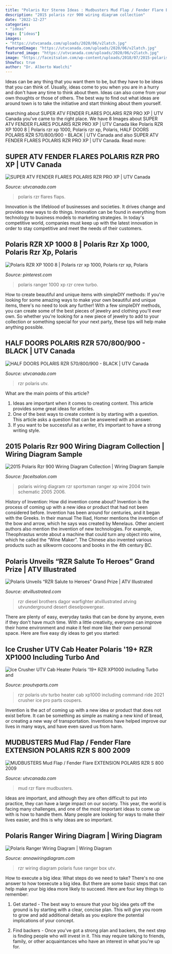 ```yaml
---
title: "Polaris Rzr Stereo Ideas : Mudbusters Mud Flap / Fender Flare Extension Polaris Rzr S 800 2009"
description: "2015 polaris rzr 900 wiring diagram collection"
date: "2022-12-27"
categories:
- "ideas"
tags: ["ideas"]
images:
- "https://utvcanada.com/uploads/2020/06/v2latch.jpg"
featuredImage: "https://utvcanada.com/uploads/2020/06/v2latch.jpg"
featured_image: "https://utvcanada.com/uploads/2020/06/v2latch.jpg"
image: "https://faceitsalon.com/wp-content/uploads/2018/07/2015-polaris-rzr-900-wiring-diagram-excellent-magnum-425-wiring-diagram-ideas-best-image-wire-binvm-c2b7-wiring-diagram-od-rv-park-jmcdonaldfo-wiring-diagram-polaris-ranger-2b.jpg"
ShowToc: true
author: "Dr. Alberto Waelchi"
---
```



Ideas can be any thing that you want them to be, but they have to be ideas that you can think of. Usually, ideas come to you when you are in a hurry and don't have any time to think about them. Ideas can also come from your own thoughts or those of others. The best way to find out what ideas are around town is to take the initiative and start thinking about them yourself.

	

		
searching about SUPER ATV FENDER FLARES POLARIS RZR PRO XP | UTV Canada you've came to the right place. We have 8 Images about SUPER ATV FENDER FLARES POLARIS RZR PRO XP | UTV Canada like Polaris RZR XP 1000 8 | Polaris rzr xp 1000, Polaris rzr xp, Polaris, HALF DOORS POLARIS RZR 570/800/900 - BLACK | UTV Canada and also SUPER ATV FENDER FLARES POLARIS RZR PRO XP | UTV Canada. Read more:
		
    
## SUPER ATV FENDER FLARES POLARIS RZR PRO XP | UTV Canada

<img loading=lazy src="https://utvcanada.com/uploads/2020/06/polaris_rzr_pro_xp_fender_flares_4a.jpg" onerror="this.onerror=null;this.src='https://tse2.mm.bing.net/th?id=OIP.fJQ3LYWCqnq0NqCP-JKPmgHaFj&amp;pid=15.1';" alt="SUPER ATV FENDER FLARES POLARIS RZR PRO XP | UTV Canada">

_Source: utvcanada.com_

>polaris rzr flares flaps. 

	

Innovation is the lifeblood of businesses and societies. It drives change and provides new ways to do things. Innovation can be found in everything from technology to business models to marketing strategies. In today's competitive world, companies must keep up with the latest innovation in order to stay competitive and meet the needs of their customers.

    
## Polaris RZR XP 1000 8 | Polaris Rzr Xp 1000, Polaris Rzr Xp, Polaris

<img loading=lazy src="https://i.pinimg.com/736x/8e/84/97/8e849784d8891e783d96c0e87fbaf887.jpg" onerror="this.onerror=null;this.src='https://tse3.mm.bing.net/th?id=OIP.9IArs87RA5La809Lr4W1ugHaFc&amp;pid=15.1';" alt="Polaris RZR XP 1000 8 | Polaris rzr xp 1000, Polaris rzr xp, Polaris">

_Source: pinterest.com_

>polaris ranger 1000 xp rzr crew turbo. 

	

How to create beautiful and unique items with simpleDIY methods:
If you're looking for some amazing ways to make your own beautiful and unique items, there's no need to look any further! With a few simpleDIY methods, you can create some of the best pieces of jewelry and clothing you'll ever own. So whether you're looking for a new piece of jewelry to add to your collection or something special for your next party, these tips will help make anything possible.

    
## HALF DOORS POLARIS RZR 570/800/900 - BLACK | UTV Canada

<img loading=lazy src="https://utvcanada.com/uploads/2020/06/v2latch.jpg" onerror="this.onerror=null;this.src='https://tse1.mm.bing.net/th?id=OIP.ys7Ch0blfYvpn_KxeZYPbwHaE9&amp;pid=15.1';" alt="HALF DOORS POLARIS RZR 570/800/900 - BLACK | UTV Canada">

_Source: utvcanada.com_

>rzr polaris utv. 

	

What are the main points of this article?
1. Ideas are important when it comes to creating content. This article provides some great ideas for articles.
2. One of the best ways to create content is by starting with a question. This article asks a question that can be answered with an answer.
3. If you want to be successful as a writer, it’s important to have a strong writing style.

    
## 2015 Polaris Rzr 900 Wiring Diagram Collection | Wiring Diagram Sample

<img loading=lazy src="https://faceitsalon.com/wp-content/uploads/2018/07/2015-polaris-rzr-900-wiring-diagram-excellent-magnum-425-wiring-diagram-ideas-best-image-wire-binvm-c2b7-wiring-diagram-od-rv-park-jmcdonaldfo-wiring-diagram-polaris-ranger-2b.jpg" onerror="this.onerror=null;this.src='https://tse1.mm.bing.net/th?id=OIP.GoRVpz3BlcaM5D5bXhGRgQHaEr&amp;pid=15.1';" alt="2015 Polaris Rzr 900 Wiring Diagram Collection | Wiring Diagram Sample">

_Source: faceitsalon.com_

>polaris wiring diagram rzr sportsman ranger xp wire 2004 twin schematic 2005 2006. 

	

History of Invention: How did invention come about?
Invention is the process of coming up with a new idea or product that had not been considered before. Invention has been around for centuries, and it began with the Greeks. In their manual The Iliad, Homer mentions the invention of the bow and arrow, which he says was created by Menelaus. Other ancient authors also mention the invention of new technologies. For example, Theophrastus wrote about a machine that could turn any object into wine, which he called the “Wine Maker”. The Chinese also invented various products such as silkworm cocoons and books in the 4th century BC.

    
## Polaris Unveils “RZR Salute To Heroes” Grand Prize | ATV Illustrated

<img loading=lazy src="http://atvillustrated.com/files/dieselpowergear_0522173171.jpg" onerror="this.onerror=null;this.src='https://tse1.mm.bing.net/th?id=OIP.Qr480sdAV709sKPPrRthvQHaHa&amp;pid=15.1';" alt="Polaris Unveils “RZR Salute to Heroes” Grand Prize | ATV Illustrated">

_Source: atvillustrated.com_

>rzr diesel brothers dagor warfighter atvillustrated atving utvunderground desert dieselpowergear. 

	

There are plenty of easy, everyday tasks that can be done by anyone, even if they don't have much time. With a little creativity, everyone can improve their home environment and make it feel more like their own personal space. Here are five easy diy ideas to get you started: 

    
## Ice Crusher UTV Cab Heater Polaris &#039;19+ RZR XP1000 Including Turbo And

<img loading=lazy src="https://cdn.shopify.com/s/files/1/0331/2341/products/IMG_20190924_165451__75713.1569360015.1280.1280_1200x1200.jpg?v=1571439041" onerror="this.onerror=null;this.src='https://tse4.mm.bing.net/th?id=OIP.bL15YiKbO9FX3TNPYYop4gHaFj&amp;pid=15.1';" alt="Ice Crusher UTV Cab Heater Polaris &#039;19+ RZR XP1000 including Turbo and">

_Source: proutvparts.com_

>rzr polaris utv turbo heater cab xp1000 including command ride 2021 crusher ice pro parts coupers. 

	

Invention is the act of coming up with a new idea or product that does not exist before. It can be something as simple as making a new kind of bread, or creating a new way of transportation. Inventions have helped improve our lives in many ways, and have even saved us from harm.

    
## MUDBUSTERS Mud Flap / Fender Flare EXTENSION POLARIS RZR S 800 2009

<img loading=lazy src="https://utvcanada.com/uploads/2015/10/53-113_rzr_s_800_mud_flap_extension-5-600x887.jpg" onerror="this.onerror=null;this.src='https://tse2.mm.bing.net/th?id=OIP.RfpZ5-YYLL_xLCcjQbCmiAHaK8&amp;pid=15.1';" alt="MUDBUSTERS Mud Flap / Fender Flare EXTENSION POLARIS RZR S 800 2009">

_Source: utvcanada.com_

>mud rzr flare mudbusters. 

	

Ideas are important, and although they are often difficult to put into practice, they can have a large impact on our society. This year, the world is facing many challenges, and one of the most important ideas to come up with is how to handle them. Many people are looking for ways to make their lives easier, and this is why ideas are so important.

    
## Polaris Ranger Wiring Diagram | Wiring Diagram

<img loading=lazy src="https://annawiringdiagram.com/wp-content/uploads/2019/02/rzr-fuse-box-wiring-diagram-polaris-ranger-wiring-diagram.jpg" onerror="this.onerror=null;this.src='https://tse4.mm.bing.net/th?id=OIP.QJ4W-1hOw1gHQmi4WCjMywHaFj&amp;pid=15.1';" alt="Polaris Ranger Wiring Diagram | Wiring Diagram">

_Source: annawiringdiagram.com_

>rzr wiring diagram polaris fuse ranger box utv. 

	

How to execute a big idea: What steps do we need to take?
There's no one answer to how toexecute a big idea. But there are some basic steps that can help make your big idea more likely to succeed. Here are four key things to remember: 
1. Get started - The best way to ensure that your big idea gets off the ground is by starting with a clear, concise plan. This will give you room to grow and add additional details as you explore the potential implications of your concept. 

2. Find backers - Once you've got a strong plan and backers, the next step is finding people who will invest in it. This may require talking to friends, family, or other acquaintances who have an interest in what you're up for.

